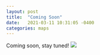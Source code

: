 ```yaml
---
layout: post
title:  "Coming Soon"
date:   2021-03-11 10:31:05 -0400
categories: maps
---
```

Coming soon, stay tuned!
![](assets/boston_strava_heatmap.PNG)
